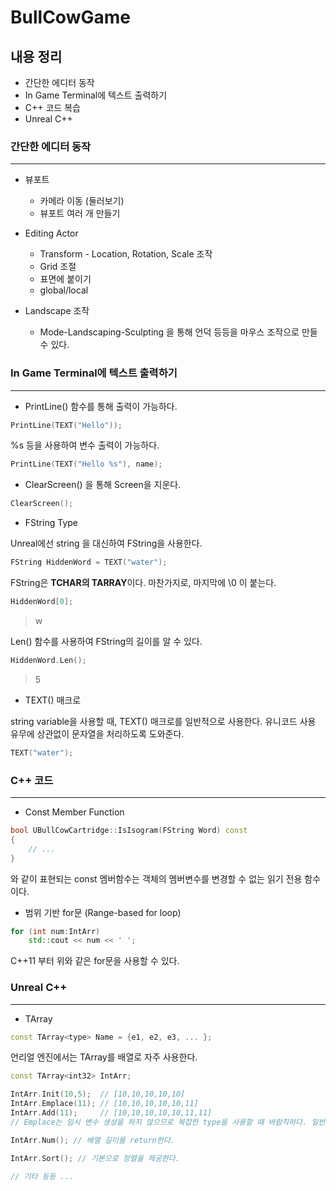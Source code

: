 # BullCowGame

## 내용 정리
* 간단한 에디터 동작
* In Game Terminal에 텍스트 출력하기
* C++ 코드 복습 
* Unreal C++

### 간단한 에디터 동작
---------------------------------
- 뷰포트
    * 카메라 이동 (둘러보기)
    * 뷰포트 여러 개 만들기

- Editing Actor
    * Transform - Location, Rotation, Scale 조작
    * Grid 조절
    * 표면에 붙이기
    * global/local 

- Landscape 조작
    * Mode-Landscaping-Sculpting 을 통해 언덕 등등을 마우스 조작으로 만들 수 있다.
  
### In Game Terminal에 텍스트 출력하기
---------------------------------
- PrintLine() 함수를 통해 출력이 가능하다.
```C++
PrintLine(TEXT("Hello"));
```  
%s 등을 사용하여 변수 출력이 가능하다.
```C++
PrintLine(TEXT("Hello %s"), name);
```  
- ClearScreen() 을 통해 Screen을 지운다.
```C++
ClearScreen();
```  
- FString Type

Unreal에선 string 을 대신하여 FString을 사용한다.

```C++
FString HiddenWord = TEXT("water");
```  

FString은 **TCHAR의 TARRAY**이다.
마찬가지로, 마지막에 \0 이 붙는다.
```C++
HiddenWord[0];
``` 
>w

Len() 함수를 사용하여 FString의 길이를 알 수 있다.
```C++
HiddenWord.Len();
```  
> 5

- TEXT() 매크로

string variable을 사용할 때, TEXT() 매크로를 일반적으로 사용한다.
유니코드 사용 유무에 상관없이 문자열을 처리하도록 도와준다. 
```C++
TEXT("water");
```  

### C++ 코드
---------------------------------
* Const Member Function
```C++
bool UBullCowCartridge::IsIsogram(FString Word) const
{ 
    // ...
}
```  
와 같이 표현되는 const 멤버함수는 객체의 멤버변수를 변경할 수 없는 읽기 전용 함수이다.

* 범위 기반 for문 (Range-based for loop)
```C++
for (int num:IntArr)
    std::cout << num << ' ';
```  
C++11 부터 위와 같은 for문을 사용할 수 있다. 
### Unreal C++
---------------------------------
* TArray
```C++
const TArray<type> Name = {e1, e2, e3, ... };
```  
언리얼 엔진에서는 TArray를 배열로 자주 사용한다.
```C++
const TArray<int32> IntArr;

IntArr.Init(10,5);  // [10,10,10,10,10]
IntArr.Emplace(11); // [10,10,10,10,10,11]
IntArr.Add(11);     // [10,10,10,10,10,11,11]
// Emplace는 임시 변수 생성을 하지 않으므로 복잡한 type을 사용할 때 바람직하다. 일반적으로 Emplace가 더 좋다.

IntArr.Num(); // 배열 길이를 return한다.

IntArr.Sort(); // 기본으로 정렬을 제공한다.

// 기타 등등 ...
``` 

